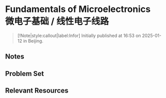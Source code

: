 # Fundamentals of Microelectronics <br> 微电子基础 / 线性电子线路

> [!Note|style:callout|label:Infor]
Initially published at 16:53 on 2025-01-12 in Beijing.

## Notes

## Problem Set

## Relevant Resources
